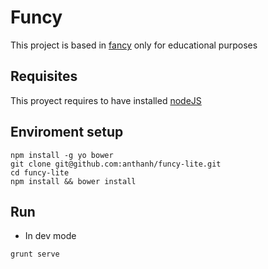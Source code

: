 # Funcy

This project is based in [fancy](http://fancy.com) only for educational purposes

## Requisites

This proyect requires to have installed [nodeJS](http://nodejs.org/)

## Enviroment setup

```
npm install -g yo bower
git clone git@github.com:anthanh/funcy-lite.git
cd funcy-lite
npm install && bower install
```

## Run

* In dev mode

```
grunt serve
```
